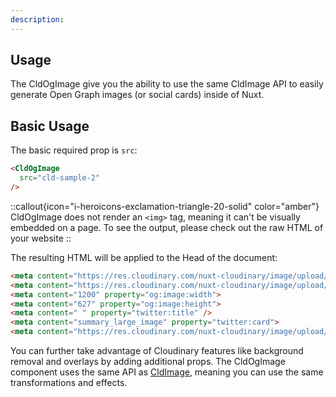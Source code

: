 ```yaml
---
description: 
---
```


## Usage

The CldOgImage give you the ability to use the same CldImage API to easily generate Open Graph images (or social cards) inside of Nuxt.

## Basic Usage

The basic required prop is `src`:

```html
<CldOgImage
  src="cld-sample-2"
/>
```

::callout{icon="i-heroicons-exclamation-triangle-20-solid" color="amber"}
CldOgImage does not render an `<img>` tag, meaning it can't be visually embedded on a page. To see the output, please check out the raw HTML of your website
::

The resulting HTML will be applied to the Head of the document:

```html
<meta content="https://res.cloudinary.com/nuxt-cloudinary/image/upload/c_fill,w_2400,h_1254,g_center/c_scale,w_1200/f_jpg/q_auto/cld-sample-2?_a=BBDAACAD0" property="og:image">
<meta content="https://res.cloudinary.com/nuxt-cloudinary/image/upload/c_fill,w_2400,h_1254,g_center/c_scale,w_1200/f_jpg/q_auto/cld-sample-2?_a=BBDAACAD0" property="og:image:secure_url">
<meta content="1200" property="og:image:width">
<meta content="627" property="og:image:height">
<meta content=" " property="twitter:title" />
<meta content="summary_large_image" property="twitter:card">
<meta content="https://res.cloudinary.com/nuxt-cloudinary/image/upload/c_fill,w_2400,h_1254,g_center/c_scale,w_1200/f_webp/q_auto/cld-sample-2?_a=BBDAACAD0" property="twitter:image">
```

You can further take advantage of Cloudinary features like background removal and overlays by adding additional props. The CldOgImage component uses the same API as [CldImage](/components/CldImage), meaning you can use the same transformations and effects.
